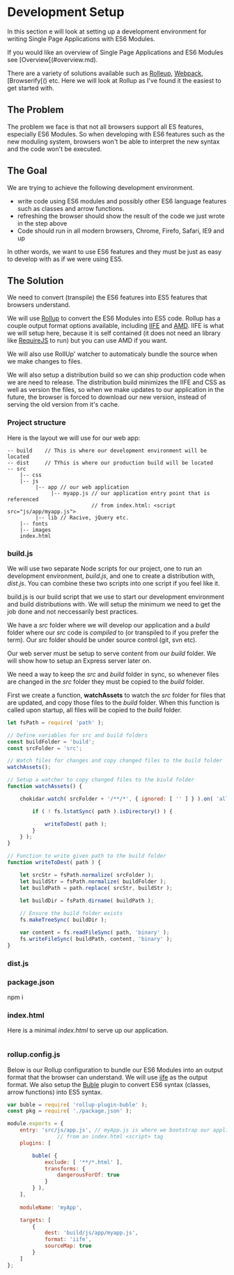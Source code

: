 # Development Setup

In this section e will look at setting up a development environment for writing Single Page Applications with ES6 Modules. 

If you would like an overview of Single Page Applications and ES6 Modules see [Overview[(#overview.md).

There are a variety of solutions available such as [Rolleup](), [Webpack](), [Browserify[() etc. Here we will look at Rollup as I've found it the easiest to get started with.

## The Problem
The problem we face is that not all browsers support all ES features, especially ES6 Modules. So when developing with ES6 features such as the new moduling system, browsers won't be able to interpret the new syntax and the code won't be executed.

## The Goal
We are trying to achieve the following development environment.

* write code using ES6 modules and possibly other ES6 language features such as classes and arrow functions.
* refreshing the browser should show the result of the code we just wrote in the step above
* Code should run in all modern browsers, Chrome, Firefo, Safari, IE9 and up

In other words, we want to use ES6 features and they must be just as easy to develop with as if we were using ES5.

## The Solution
We need to convert (transpile) the ES6 features into ES5 features that browsers understand.

We will use [Rollup]() to convert the ES6 Modules into ES5 code. Rollup has a couple output format options available, including [IIFE]() and [AMD](). IIFE is what we will setup here, because it is self contained (it does not need an library like [RequireJS]() to run) but you can use AMD if you want. 

We will  also use RollUp' watcher to automaticaly bundle the source when we make changes to files.

We will also setup a distribution build so we can ship production code when we are need to release. The distribution build minimizes the IIFE and CSS as well as version the files, so when we make updates to our application in the future, the browser is forced to download our new version, instead of serving the old version from it's cache.

### Project structure

Here is the layout we will use for our web app:

```
-- build    // This is where our development environment will be located
-- dist     // TYhis is where our production build will be located
-- src
    |-- css
    |-- js
         |-- app // our web application
              |-- myapp.js // our application entry point that is referenced 
              			   // from index.html: <script src="js/app/myapp.js">
         |-- lib // Racive, jQuery etc.
    |-- fonts
    |-- images
    index.html
```

### build.js
We will use two separate Node scripts for our project, one to run an development environment, *build.js*, and one to create a distribution with, *dist.js*. You can combine these two scripts into one script if you feel like it.

build.js is our build script that we use to start our development environment and build distributions with. We will setup the minimum we need to get the job done and not neccessarily best practices.

We have a *src* folder where we will develop our application and a *build* folder where our *src* code is *compiled*  to (or transpiled to if you prefer the term). Our *src* folder should be under source control (git, svn etc).

Our web server must be setup to serve content from our *build* folder. We will show how to setup an Express server later on.

We need a way to keep the *src* and *build* folder in sync, so whenever files are changed in the *src* folder they must be copied to the *build* folder.

First we create a function, **watchAssets** to watch the *src* folder for files that are updated, and copy those files to the *build* folder. When this function is called upon startup, all files will be copied to the *build* folder.




```js
let fsPath = require( 'path' );

// Define variables for src and build folders
const buildFolder = 'build';
const srcFolder = 'src';

// Watch files for changes and copy changed files to the build folder
watchAssets();

// Setup a watcher to copy changed files to the biuld folder
function watchAssets() {

	chokidar.watch( srcFolder + '/**/*', { ignored: [ '' ] } ).on( 'all', ( event, path ) => {

		if ( ! fs.lstatSync( path ).isDirectory() ) {

			writeToDest( path );
		}
	} );
}

// Function to write given path to the build folder
function writeToDest( path ) {

	let srcStr = fsPath.normalize( srcFolder );
	let buildStr = fsPath.normalize( buildFolder );
	let buildPath = path.replace( srcStr, buildStr );

	let buildDir = fsPath.dirname( buildPath );
	
	// Ensure the build folder exists
	fs.makeTreeSync( buildDir );

	var content = fs.readFileSync( path, 'binary' );
	fs.writeFileSync( buildPath, content, 'binary' );
}

```

### dist.js


### package.json

npm i

### index.html
Here is a minimal *index.html* to serve up our application.
```js

```

### rollup.config.js

Below is our Rollup configuration to bundle our ES6 Modules into an output format that the browser can understand. We will use [iife]() as the output format. We also setup the [Buble]() plugin to convert ES6 syntax (classes, arrow functions) into ES5 syntax.

```js
var buble = require( 'rollup-plugin-buble' );
const pkg = require( './package.json' );

module.exports = {
	entry: 'src/js/app.js', // myApp.js is where we bootstrap our application. app.js will be referenced 
				// from an index.html <script> tag
	plugins: [

		buble( {
			exclude: [ '**/*.html' ],
			transforms: {
				dangerousForOf: true
			}
		} ),
	],
	
	moduleName: 'myApp',

	targets: [
		{
			dest: 'build/js/app/myapp.js',
			format: 'iife',
			sourceMap: true
		}
	]
};


```

